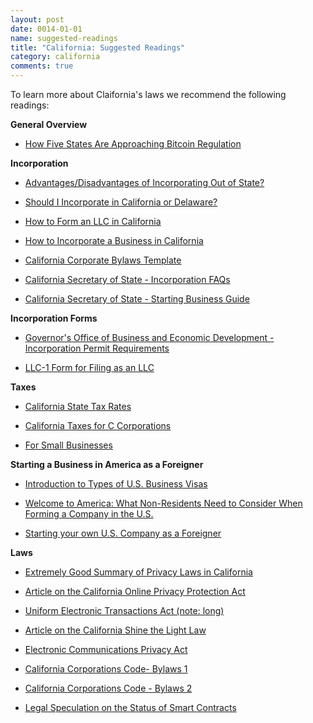 ```yaml
---
layout: post
date: 0014-01-01
name: suggested-readings
title: "California: Suggested Readings"
category: california
comments: true
---
```


To learn more about Claifornia's laws we recommend the following readings: 

**General Overview**

   * [How Five States Are Approaching Bitcoin Regulation](https://bitcoinmagazine.com/articles/how-five-states-are-approaching-bitcoin-regulation/)

**Incorporation**

   * [Advantages/Disadvantages of Incorporating Out of State?](https://www.nerdwallet.com/ask/question/advantages-disadvantages-of-incorporating-business-out-of-state-27258)

   * [Should I Incorporate in California or Delaware?](http://www.calstartuplawfirm.com/business-lawyer-blog/california-vs-delaware-incorporation.php)

   * [How to Form an LLC in California](https://howtostartanllc.com/california-llc)

   * [How to Incorporate a Business in California](https://www.wikihow.com/Incorporate-a-Business-in-California)

   * [California Corporate Bylaws Template](https://startabusiness.org/ca/corporation/bylaws/)

   * [California Secretary of State - Incorporation FAQs](http://www.sos.ca.gov/business-programs/business-entities/faqs/)

   * [California Secretary of State - Starting Business Guide](http://www.sos.ca.gov/business-programs/business-entities/starting-business/)

**Incorporation Forms**

   * [Governor's Office of Business and Economic Development - Incorporation Permit Requirements](http://www.calgold.ca.gov/)

   * [LLC-1 Form for Filing as an LLC](http://bpd.cdn.sos.ca.gov/llc/forms/llc-1.pdf)

**Taxes**

   * [California State Tax Rates](https://www.ftb.ca.gov/forms/2017-California-Tax-Rates-and-Exemptions.shtml)

   * [California Taxes for C Corporations](https://www.ftb.ca.gov/businesses/Structures/C-Corporation.shtml)

   * [For Small Businesses](https://www.investopedia.com/articles/personal-finance/102115/taxes-california-small-business-basics.asp)

**Starting a Business in America as a Foreigner**

   * [Introduction to Types of U.S. Business Visas](https://www.usa-corporate.com/start-us-company-non-resident/intro-us-business-visas/)

   * [Welcome to America: What Non-Residents Need to Consider When Forming a Company in the U.S.](https://www.business.com/articles/what-non-residents-need-to-consider-when-forming-a-company-here-in-the-us/)

   * [Starting your own U.S. Company as a Foreigner](http://www.hightechstartupworld.com/2012/09/starting-your-own-us-company-as.html)

**Laws**

   * [Extremely Good Summary of Privacy Laws in California](https://oag.ca.gov/privacy/privacy-laws)

   * [Article on the California Online Privacy Protection Act](https://en.wikipedia.org/wiki/Online_Privacy_Protection_Act)

   * [Uniform Electronic Transactions Act (note: long)](http://www.uniformlaws.org/shared/docs/electronic%20transactions/ueta_final_99.pdf)

   * [Article on the California Shine the Light Law](https://en.wikipedia.org/wiki/California_Shine_the_Light_law)

   * [Electronic Communications Privacy Act](https://leginfo.legislature.ca.gov/faces/codes_displaySection.xhtml?sectionNum=1546.&lawCode=PEN)

   * [California Corporations Code- Bylaws 1](https://leginfo.legislature.ca.gov/faces/codes_displaySection.xhtml?lawCode=CORP&sectionNum=212)

   * [California Corporations Code - Bylaws 2](https://leginfo.legislature.ca.gov/faces/codes_displayText.xhtml?lawCode=CORP&division=2.&title=1.&part=2.&chapter=1.&article=4)

   * [Legal Speculation on the Status of Smart Contracts](https://www.lexology.com/library/detail.aspx?g=25a03fad-60f4-4e2d-b25e-8e2185d68cee)
